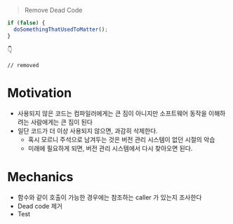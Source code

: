 > Remove Dead Code

```js
if (false) {
  doSomethingThatUsedToMatter();
}
```

👇

```
// removed
```

# Motivation

- 사용되지 않은 코드는 컴파일러에게는 큰 짐이 아니지만 소프트웨어 동작을 이해하려는 사람에게는 큰 짐이 된다
- 일단 코드가 더 이상 사용되지 않으면, 과감히 삭제한다.
  - 혹시 모르니 주석으로 남겨두는 것은 버전 관리 시스템이 없던 시절의 악습
  - 미래에 필요하게 되면, 버전 관리 시스템에서 다시 찾아오면 된다.

# Mechanics

- 함수와 같이 호출이 가능한 경우에는 참조하는 caller 가 있는지 조사한다
- Dead code 제거
- Test

